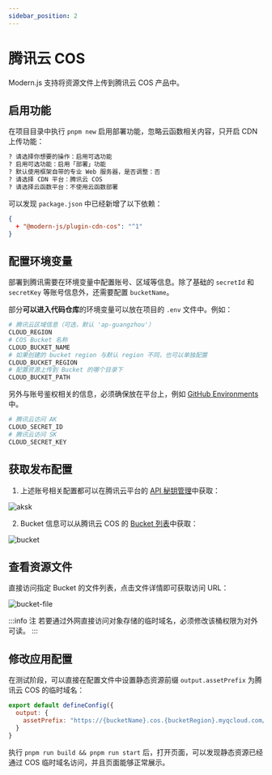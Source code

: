 ```yaml
---
sidebar_position: 2
---
```


# 腾讯云 COS

Modern.js 支持将资源文件上传到腾讯云 COS 产品中。

## 启用功能

在项目目录中执行 `pnpm new` 启用部署功能，忽略云函数相关内容，只开启 CDN 上传功能：

```bash
? 请选择你想要的操作：启用可选功能
? 启用可选功能：启用「部署」功能
? 默认使用框架自带的专业 Web 服务器，是否调整：否
? 请选择 CDN 平台：腾讯云 COS
? 请选择云函数平台：不使用云函数部署
```

可以发现 `package.json` 中已经新增了以下依赖：

```json
{
  + "@modern-js/plugin-cdn-cos": "^1"
}
```

## 配置环境变量

部署到腾讯需要在环境变量中配置账号、区域等信息。除了基础的 `secretId` 和 `secretKey` 等账号信息外，还需要配置 `bucketName`。

部分**可以进入代码仓库**的环境变量可以放在项目的 `.env` 文件中。例如：

```bash
# 腾讯云区域信息（可选，默认 'ap-guangzhou'）
CLOUD_REGION
# COS Bucket 名称
CLOUD_BUCKET_NAME
# 如果创建的 bucket region 与默认 region 不同，也可以单独配置
CLOUD_BUCKET_REGION
# 配置资源上传到 Bucket 的哪个目录下
CLOUD_BUCKET_PATH
```

另外与账号鉴权相关的信息，必须确保放在平台上，例如 [GitHub Environments](https://docs.github.com/en/actions/deployment/targeting-different-environments/using-environments-for-deployment) 中。

```bash
# 腾讯云访问 AK
CLOUD_SECRET_ID
# 腾讯云访问 SK
CLOUD_SECRET_KEY
```

## 获取发布配置

1. 上述账号相关配置都可以在腾讯云平台的 [API 秘钥管理](https://console.cloud.tencent.com/cam/capi)中获取：

![aksk](https://lf3-static.bytednsdoc.com/obj/eden-cn/aphqeh7uhohpquloj/modern-js/docs/tencent-aksk.png)

2. Bucket 信息可以从腾讯云 COS 的 [Bucket 列表](https://console.cloud.tencent.com/cos5/bucket)中获取：

![bucket](https://lf3-static.bytednsdoc.com/obj/eden-cn/aphqeh7uhohpquloj/modern-js/docs/cos-bucket-list.png)

## 查看资源文件

直接访问指定 Bucket 的文件列表，点击文件详情即可获取访问 URL：

![bucket-file](https://lf3-static.bytednsdoc.com/obj/eden-cn/aphqeh7uhohpquloj/modern-js/docs/cos-file.png)

:::info 注
若要通过外网直接访问对象存储的临时域名，必须修改该桶权限为对外可读。
:::

## 修改应用配置

在测试阶段，可以直接在配置文件中设置静态资源前缀 `output.assetPrefix` 为腾讯云 COS 的临时域名：

```js
export default defineConfig({
  output: {
    assetPrefix: "https://{bucketName}.cos.{bucketRegion}.myqcloud.com/"
  }
}
```

执行 `pnpm run build && pnpm run start` 后，打开页面，可以发现静态资源已经通过 COS 临时域名访问，并且页面能够正常展示。

